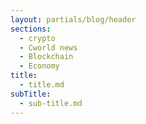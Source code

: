 ```yaml
---
layout: partials/blog/header
sections:
  - crypto
  - Cworld news
  - Blockchain
  - Economy
title:
  - title.md
subTitle:
  - sub-title.md
---
```

